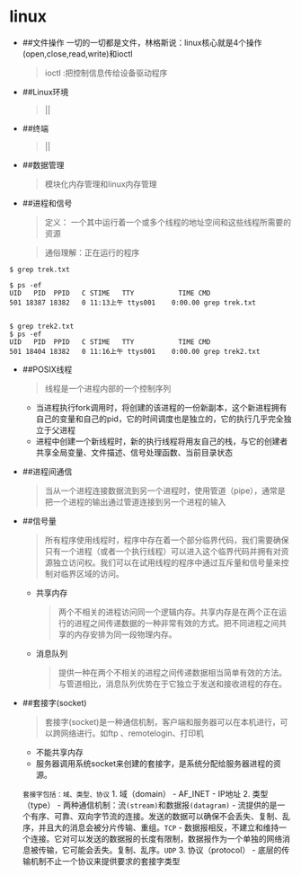 # linux
- ##文件操作
 一切的一切都是文件，林格斯说：linux核心就是4个操作(open,close,read,write)和ioctl

    > ioctl :把控制信息传给设备驱动程序

- ##Linux环境
    > ||
- ##终端
    > ||
- ##数据管理
    > 模块化内存管理和linux内存管理

- ##进程和信号
    >定义： 一个其中运行着一个或多个线程的地址空间和这些线程所需要的资源

    > 通俗理解：正在运行的程序

```
$ grep trek.txt

$ ps -ef
UID   PID  PPID   C STIME   TTY           TIME CMD
501 18387 18382   0 11:13上午 ttys001    0:00.00 grep trek.txt


$ grep trek2.txt
$ ps -ef
UID   PID  PPID   C STIME   TTY           TIME CMD
501 18404 18382   0 11:16上午 ttys001    0:00.00 grep trek2.txt

```
- ##POSIX线程
    > 线程是一个进程内部的一个控制序列
    - 当进程执行fork调用时，将创建的该进程的一份新副本，这个新进程拥有自己的变量和自己的pid，它的时间调度也是独立的，它的执行几乎完全独立于父进程
    - 进程中创建一个新线程时，新的执行线程将用友自己的栈，与它的创建者共享全局变量、文件描述、信号处理函数、当前目录状态
- ##进程间通信
    > 当从一个进程连接数据流到另一个进程时，使用管道（pipe），通常是把一个进程的输出通过管道连接到另一个进程的输入
- ##信号量
    > 所有程序使用线程时，程序中存在着一个部分临界代码，我们需要确保只有一个进程（或者一个执行线程）可以进入这个临界代码并拥有对资源独立访问权。我们可以在试用线程的程序中通过互斥量和信号量来控制对临界区域的访问。

    - 共享内存
        > 两个不相关的进程访问同一个逻辑内存。共享内存是在两个正在运行的进程之间传递数据的一种非常有效的方式。把不同进程之间共享的内存安排为同一段物理内存。
    - 消息队列
        > 提供一种在两个不相关的进程之间传递数据相当简单有效的方法。与管道相比，消息队列优势在于它独立于发送和接收进程的存在。

- ##套接字(socket)
    > 套接字(socket)是一种通信机制，客户端和服务器可以在本机进行，可以跨网络进行。如ftp 、remotelogin、打印机

    - 不能共享内存
    - 服务器调用系统socket来创建的套接字，是系统分配给服务器进程的资源。

    `套接字包括：域、类型、协议`
        1. 域（domain）
            - AF_INET
            - IP地址
        2. 类型（type）
            - 两种通信机制：流`(stream)`和数据报`(datagram)`
            - 流提供的是一个有序、可靠、双向字节流的连接。发送的数据可以确保不会丢失、复制、乱序，并且大的消息会被分片传输、重组。`TCP`
            - 数据报相反，不建立和维持一个连接。它对可以发送的数据报的长度有限制，数据报作为一个单独的网络消息被传输，它可能会丢失。复制、乱序。`UDP`
        3. 协议（protocol）
            - 底层的传输机制不止一个协议来提供要求的套接字类型
















